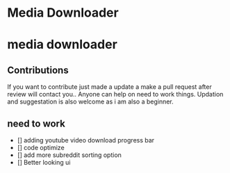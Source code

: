 # Media Downloader
# media downloader

## Contributions
If you want to contribute just made a update a make a pull request after review will contact you.. Anyone can help on need to work things. Updation and suggestation is also welcome as i am also a beginner. 

## need to work
- [] adding youtube video download progress bar
- [] code optimize
- [] add more subreddit sorting option
- [] Better looking ui
